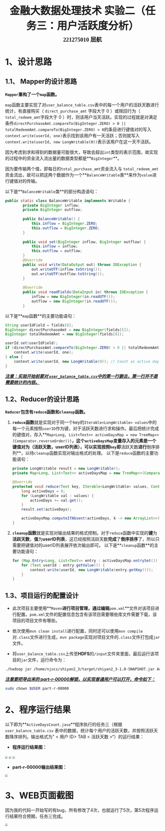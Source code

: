 <center><div style='height:4mm;'></div><div style="font-family:华文楷体;font-size:25pt;"><b>金融大数据处理技术 实验二（任务三：用户活跃度分析）</b></div></center>

<center><div style='height:2mm;'></div><div style="font-family:华文楷体;font-size:14pt;"><b>221275010 屈航</b></div></center>

# 1、设计思路

## 1.1、 Mapper的设计思路

**`Mapper`重构了一个`map`函数。**

`map`函数主要实现了对`user_balance_table.csv`表中的每一个用户的活跃天数进行统计，有直接购买（ `direct_purchase_amt`  字段大于 0 ）或赎回⾏为（  `total_redeem_amt`字段大于 0 ）时，则该⽤户当天活跃。实现的过程就是对满足条件`directPurchaseAmt.compareTo(BigInteger.ZERO) > 0 || totalRedeemAmt.compareTo(BigInteger.ZERO) > 0`的条目进行键值对的写入`context.write(userId, one)`表示找到该用户有一天活跃；否则就写入`context.write(userId, new LongWritable(0))`表示该用户在这一天不活跃。

因为考虑到求和得到的数据量可能很大，导致会超出`int`类型的表示范围，故实现的过程中的资金流入流出量的数据类型都是**`BigInteger`**。

因为要传输两个值，即每⽇的`total_purchase_amt`资⾦流⼊与 `total_redeem_amt`资金流出，故可以把这两个数据作为一个**`BalanceWritable`类**来作为`value`进行键值对的传输。

以下是**`BalanceWritable`类**的部分构造语句：

```java
public static class BalanceWritable implements Writable {
        private BigInteger inflow;
        private BigInteger outflow;
    
        public BalanceWritable() {
            this.inflow = BigInteger.ZERO;
            this.outflow = BigInteger.ZERO;
        }
    
        public void set(BigInteger inflow, BigInteger outflow) {
            this.inflow = inflow;
            this.outflow = outflow;
        }
    	@Override
        public void write(DataOutput out) throws IOException {
            out.writeUTF(inflow.toString());
            out.writeUTF(outflow.toString());
        }
    
        @Override
        public void readFields(DataInput in) throws IOException {
            inflow = new BigInteger(in.readUTF());
            outflow = new BigInteger(in.readUTF());
        }
```

以下是**`map`函数**的主要功能语句：

```java
String userIdField = fields[0];
BigInteger directPurchaseAmt = new BigInteger(fields[5]);
BigInteger totalRedeemAmt = new BigInteger(fields[8]);

userId.set(userIdField);
if (directPurchaseAmt.compareTo(BigInteger.ZERO) > 0 || totalRedeemAmt.compareTo(BigInteger.ZERO) > 0) {
    context.write(userId, one);
} else {
    context.write(userId, new LongWritable(0)); // Count as active day even if amounts are zero
}
```

*<u>**注意：实验开始前要对 `user_balance_table.csv`中的第一行删去，第一行并不是需要统计的内容。**</u>*

## 1.2、Reducer的设计思路

**`Reducer`包含有`reduce`函数和`cleanup`函数。**

1. **`reduce`函数**就是实现对于同一个key的`Iterable<LongWritable> values`中的每一个元素按照`userID`作为键，对于活跃天数进行求和操作。最后把统计完成的键值对，存入**`Map<Long, List<Text>> activeDaysMap = new TreeMap<>(Comparator.reverseOrder())`**，这个`activeDaysMap`变量存入的元素是一个键值对为（**活跃天数，userID列表**），可以实现按照`key`即**活跃天数**进行**倒序排列**，以待`cleanup`函数实现对输出格式的处理。
   以下是`reduce`函数的主要功能语句：

   ```java
   private LongWritable result = new LongWritable();
   private Map<Long, List<Text>> activeDaysMap = new TreeMap<>(Comparator.reverseOrder());
   
   @Override
   protected void reduce(Text key, Iterable<LongWritable> values, Context context) throws IOException, InterruptedException {
       long activeDays = 0;
       for (LongWritable val : values) {
           activeDays += val.get();
       }
       result.set(activeDays);
   
       activeDaysMap.computeIfAbsent(activeDays, k -> new ArrayList<>()).add(new Text(key));
   }
   ```

2. **`cleanup`函数**就是实现对输出结果的格式控制。对于`reduce`函数中实现的**键**为**活跃天数**，**值**为**userID列表**，这已经按照活跃天数**完成**了**倒序排序**了，所以只需要把键值对的userID列表展开依次输出即可。
   以下是**`cleanup`函数**的主要功能语句：

   ```java
   for (Map.Entry<Long, List<Text>> entry : activeDaysMap.entrySet()) {
       for (Text userId : entry.getValue()) {
           context.write(userId, new LongWritable(entry.getKey()));
       }
   }
   ```

## 1.3、项目运行的配置设计

- 此次项目主要使用**`Maven`**进行项目管理，通过编辑**`pom.xml`**文件对该项目进行配置。`pom.xml`文件的配置信息包含有该项目需要哪些库文件需要下载，该项目的项目文件有哪些。


- 依次使用`mvn clean install`进行配置，同时还可以使用`mvn compile`对`.class`文件进行生成，`mvn package`实现对项目文件的`.class`文件打包成`jar`文件。


- 将`user_balance_table.csv`上传至**HDFS**的`/input`文件夹里面，最后运行该项目的`jar`文件，运行命令为：


```bash
./hadoop jar /home/njucs/shiyan2_3/target/shiyan2_3-1.0-SNAPSHOT.jar ActiveDaysCount /input /output_3
```

<u>***注意要把导出来的 part-r-00000解锁，以实现普通用户可以打开，命令如下：***</u>

```bash
sudo chown $USER part-r-00000
```

# 2、程序运行结果

以下即为**`ActiveDaysCount.java`**程序执行的任务三（根据 `user_balance_table.csv`  表中的数据，统计每个⽤户的活跃天数，并按照活跃天数降序排列。输出格式为" < 用户 ID> TAB < 活跃天数 >“）的运行结果：

- **程序运行结果图：**

<img src="screenshot\1.png" style="zoom:50%;" />

<img src="screenshot\2.png" style="zoom:50%;" />

<img src="screenshot\3.png" style="zoom:50%;" />

- **part-r-00000输出结果图：**

<img src="screenshot\4.png" style="zoom:50%;" />

# 3、WEB页面截图

因为我的代码一开始写的有bug，所有修改了4次，也就运行了5次，第5次程序运行结果符合预期，任务三完成。

<img src="screenshot\5.png" style="zoom:50%;" />



